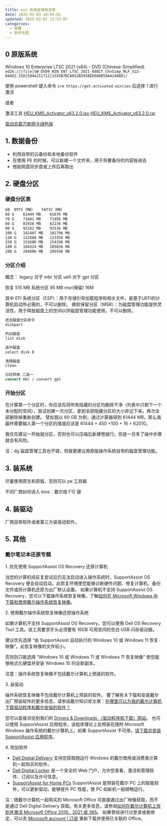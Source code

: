 ```yaml
---
title: win 系统安装和还原
date: 2025-02-03 10:04:01
updated: 2025-02-07 12:53:07
categories:
  - 收藏
  - 软件专题
---
```


## 0 原版系统

Windows 10 Enterprise LTSC 2021 (x64) - DVD (Chinese-Simplified)	
`ed2k://|file|SW_DVD9_WIN_ENT_LTSC_2021_64BIT_ChnSimp_MLF_X22-84402.ISO|5044211712|1555B7DCA052B5958EE68DB58A42408D|/`

使用 powershell 键入命令 `irm https://get.activated.win|iex` 后选择 1 进行激活

或者

激活工具
[HEU_KMS_Activator_v63.2.0.iso](https://github.com/zbezj/HEU_KMS_Activator/releases/download/63.2.0/HEU_KMS_Activator_v63.2.0.iso)
[HEU_KMS_Activator_v63.2.0.rar](https://github.com/zbezj/HEU_KMS_Activator/releases/download/63.2.0/HEU_KMS_Activator_v63.2.0.rar)

[驱动总裁万能网卡绿色版](https://www.sysceo.com/software-softwarei-id-123.html)

## 1. 数据备份

* 利用自带的云备份和本地备份软件
* 在使用 PE 的时候，可以新建一个文件夹，用于将要备份的内容拖进去
* 借助网盘同步盘或上传后再取出

## 2. 硬盘分区

### 硬盘分区表

<!-- more -->

```bat
GB	NTFS（MB）   FAT32（MB）
60 G	61444 MB	61676 MB
70 G	71681 MB	71956 MB
80 G	81926 MB	82236 MB
90 G	92162 MB	92516 MB
100 G	102407 MB	102796 MB
120 G	122888 MB	123356 MB
150 G	153606 MB	154196 MB
180 G	184324 MB	185036 MB
200 G	204806 MB	205596 MB
```

### 分区介绍

概念：
legacy 对于 mbr 分区
uefi 对于 gpt 分区

恢复 515 MB
系统分区 95 MB
msr(保留) 16M

其中 EFI 系统分区（ESP）：用于存储引导加载程序和相关文件，是基于UEFI的计算机启动所必需的，不可以删除。
微软保留分区（MSR）：为磁盘管理功能提供灵活性，用于释放磁盘上的空间以供磁盘管理功能使用，不可以删除。

```bat
进去磁盘分区命令
diskpart

列出磁盘
list disk

选中磁盘
select disk 0

清理磁盘
clean

分区转换 二选一
convert mbr / convert gpt
```

### 开始分区

在计算第一个分区时，你应该先将所有隐藏的分区均删除干净（列表中只剩下一个未分配的空间），尝试创建一次分区，拿到全部隐藏分区的大小并记下来。再次全部删除掉重新创建。
譬如我以 60 GB 为例，通过计算器得到 61444 MB，那么我最终需要输入第一个分区的值就应该是 61444 + 450 +100 + 16 = 62010。

我优先建议一开始就分区，否则也可以压缩后新建卷就行。但是一旦多了操作步骤就会有风险。

注：dg 磁盘管理工具也不错，但我更建议用原版操作系统自带的磁盘管理功能。

## 3. 装系统

尽量使用原生和原版，否则可以 pe 工具箱

不同厂商如何进入 bios：戴尔按 F12 键

## 4. 装驱动

厂商自带软件或者第三方装驱动软件。

## 5. 其他

### 戴尔笔记本还原专题

1\. 优先使用 SupportAssist OS Recovery 还原计算机

当您的计算机经反复尝试后仍无法启动进入操作系统时，SupportAssist OS Recovery 便会自动启动。此恢复环境使您能够诊断硬件问题、修复计算机、备份文件或将计算机还原为出厂默认设置。
如果计算机不支持 SupportAssist OS Recovery，您可以下载操作系统恢复映像。了解[如何在 Microsoft Windows 中下载和使用戴尔操作系统恢复映像](https://www.dell.com/support/kbdoc/zh-cn/000123667/how-to-download-and-use-the-dell-os-recovery-image-in-microsoft-windows)。

2\. 使用戴尔操作系统恢复映像还原操作系统

如果计算机不支持 SupportAssist OS Recovery，您可以使用 Dell OS Recovery Tool 工具。该工具要求手头必须要有 16GB 可用空间的空白 USB 闪存驱动器。

建议优先选择 “由 SupportAssist 自动执行的 Windows 10 或 Windows 11 恢复映像”。此恢复映像的文件较小。

否则则只能选择 “Windows 10 或 Windows 11 或 Windows 11 恢复映像” 使您能够格式化硬盘并安装 Windows 10 的全新副本。

注意：操作系统恢复映像不包括戴尔计算机上预装的软件。

3\. 装驱动

操作系统恢复映像不包括戴尔计算机上预装的软件。
要了解有关下载和安装戴尔出厂预装软件的更多信息，请参阅戴尔知识库文章：[在哪里可以为我的戴尔计算机下载驱动程序和戴尔安装的软件？](https://www.dell.com/support/kbdoc/zh-cn/000131797/where-can-i-download-drivers-and-dell-installed-software-for-my-dell-computer)

您可以直接浏览到我们的 [Drivers & Downloads （驱动程序和下载）网站](https://www.dell.com/support/home/zh-cn?app=drivers)。
也可以使用 SupportAssist 应用程序，该程序理论上会预装在随附 Microsoft Windows 操作系统的戴尔计算机上。如果 SupportAssist 不可用，[请下载并安装 SupportAssist 应用程序](https://downloads.dell.com/serviceability/catalog/SupportAssistInstaller.exe)。

4\. 附加软件

* [Dell Digital Delivery](https://www.dell.com/support/contents/zh-cn/article/product-support/self-support-knowledgebase/software-and-downloads/Download-Center/dell-digital-delivery) 支持您获取随运行 Windows 的戴尔商用或消费类计算机一起购买的软件。
* [Dell Digital Locker](https://www.dell.com/software-and-subscriptions/) 是一个安全的 Web 门户，允许您查看、激活和管理软件、订阅以及许可信息。
* [SupportAssist for Home PCs](https://downloads.dell.com/serviceability/catalog/SupportAssistinstaller.exe) SupportAssist 是预装在戴尔 PC 上的智能软件，可以更新驱动，能够提升 PC 性能，使 PC 如新机一般顺畅运行。

注：随戴尔计算机一起购买的 Microsoft Office 可直接通过出厂映像获取，而不是通过 Dell Digital Delivery 获取。有关更多信息，请参阅[如何在戴尔计算机上找到并激活 Microsoft Office 2019、2021 或 365](https://www.dell.com/support/kbdoc/zh-cn/000175225/how-to-find-and-activate-microsoft-office-2016-2019-365-on-your-dell-system)。
如果曾经进行过登录或者绑定，可以去 [Microsoft account | 订阅](https://account.microsoft.com/services) 重新下载并使用已关联的 Office。
